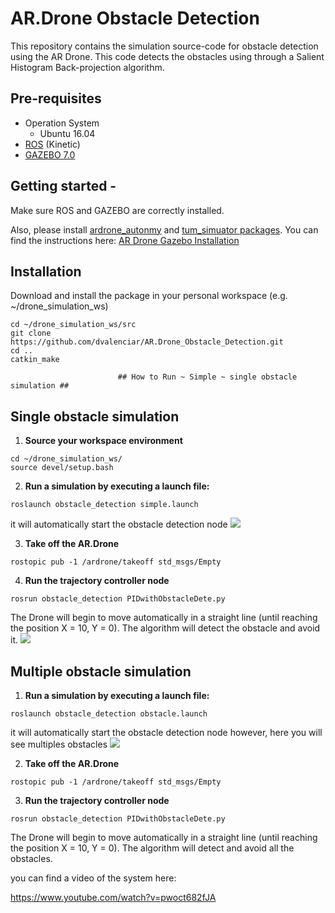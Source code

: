 # AR.Drone Obstacle Detection

This repository contains the simulation source-code for obstacle detection using the AR Drone. This code detects the obstacles using through a Salient Histogram Back-projection algorithm.  

## Pre-requisites

* Operation System
  * Ubuntu 16.04
* [ROS](http://wiki.ros.org/kinetic/Installation/Ubuntu) (Kinetic)
* [GAZEBO 7.0](http://gazebosim.org/)
  

## Getting started - 
Make sure ROS and GAZEBO are correctly installed. 

Also, please install [ardrone_autonmy](https://github.com/AutonomyLab/ardrone_autonomy) and [tum_simuator packages](https://github.com/eborghi10/AR.Drone-ROS). You can find the instructions here:
[AR Drone Gazebo Installation](https://github.com/dvalenciar/AR_Drone_ROS_GUI#getting-started)


## Installation 

Download and install the package in your personal workspace (e.g. ~/drone_simulation_ws)

  ```
  cd ~/drone_simulation_ws/src
  git clone https://github.com/dvalenciar/AR.Drone_Obstacle_Detection.git
  cd ..
  catkin_make
  ```
  
                            ## How to Run ~ Simple ~ single obstacle simulation ##
                            
 ## Single obstacle simulation ##

1. **Source your workspace environment**

  ```
  cd ~/drone_simulation_ws/
  source devel/setup.bash
  ```
2. **Run a simulation by executing a launch file:**

  ```
  roslaunch obstacle_detection simple.launch
  ```
  it will automatically start the obstacle detection node
  ![](https://github.com/dvalenciar/AR.Drone_Obstacle_Detection/blob/master/pic1.png)
  
  
3. **Take off the AR.Drone**

  ```
  rostopic pub -1 /ardrone/takeoff std_msgs/Empty
  ```


4. **Run the trajectory controller node**

 ```
 rosrun obstacle_detection PIDwithObstacleDete.py
 ```

The Drone will begin to move automatically in a straight line (until reaching the position X = 10, Y = 0). The algorithm  will detect the obstacle and avoid it.
![](https://github.com/dvalenciar/AR.Drone_Obstacle_Detection/blob/master/simple.gif)


 ## Multiple obstacle simulation ##

1. **Run a simulation by executing a launch file:**

  ```
  roslaunch obstacle_detection obstacle.launch
  ```
  it will automatically start the obstacle detection node however, here you will see multiples obstacles
  ![](https://github.com/dvalenciar/AR.Drone_Obstacle_Detection/blob/master/pic2.png)
    
2. **Take off the AR.Drone**

  ```
  rostopic pub -1 /ardrone/takeoff std_msgs/Empty
  ```
  
3. **Run the trajectory controller node**

 ```
 rosrun obstacle_detection PIDwithObstacleDete.py
 ```
 
 The Drone will begin to move automatically in a straight line (until reaching the position X = 10, Y = 0). The algorithm    will detect and avoid all the obstacles.
 
 you can find a video of the system here:
 
 https://www.youtube.com/watch?v=pwoct682fJA
